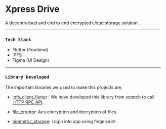 # Xpress Drive

A decentralised and end to end encrypted cloud storage solution .

---

### `Tech Stack`
* Flutter (Frontend)
* IPFS
* Figma (UI Design)

--- 

### `Library Developed`
The important libraries we used to make this projects are,

* [ipfs_client_flutter](https://pub.dev/packages/ipfs_client_flutter) : We have developed this library from scratch to call [HTTP RPC API](https://docs.ipfs.io/reference/http/api/).

* [file_cryptor](https://pub.dev/packages/file_cryptor): Aes encryption and decryption of files.
* [biometric_storage](https://pub.dev/packages/biometric_storage): Login into app using fingerprint. 

